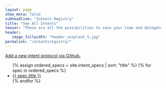 ```yaml
---
layout: page
show_meta: false
subheadline: "Intents Registry"
title: "See All Intents"
teaser: "These are all the possibilities to save your time and delegate to other apps."
header:
   image_fullwidth: "header_unsplash_5.jpg"
permalink: "/intentsregistry/"
---
```

<a href="https://github.com/openintents/openintents.github.io/new/master/_intent_specs">Add a new intent protocol via Github.</a>
<ul>
    {% assign ordered_specs = site.intent_specs | sort: "title" %}
    {% for spec in ordered_specs %}
    <li><a href="{{ site.url }}/action/{{ spec.action | slugify  }}">{{ spec.title }}</a></li>
    {% endfor %}
</ul>
